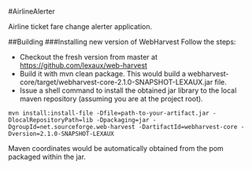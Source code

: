 #AirlineAlerter


Airline ticket fare change alerter application.

##Building
###Installing new version of WebHarvest
Follow the steps:
* Checkout the fresh version from master at https://github.com/lexaux/web-harvest
* Build it with mvn clean package. This would build a webharvest-core/target/webharvest-core-2.1.0-SNAPSHOT-LEXAUX.jar
file.
* Issue a shell command to install the obtained jar library to the local maven repository (assuming you are at the project root).
```
mvn install:install-file -Dfile=path-to-your-artifact.jar -DlocalRepositoryPath=lib -Dpackaging=jar -DgroupId=net.sourceforge.web-harvest -DartifactId=webharvest-core -Dversion=2.1.0-SNAPSHOT-LEXAUX
```
Maven coordinates would be automatically obtained from the pom packaged within the jar.